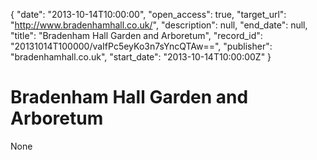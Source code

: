 {
  "date": "2013-10-14T10:00:00", 
  "open_access": true, 
  "target_url": "http://www.bradenhamhall.co.uk/", 
  "description": null, 
  "end_date": null, 
  "title": "Bradenham Hall Garden and Arboretum", 
  "record_id": "20131014T100000/vaIfPc5eyKo3n7sYncQTAw==", 
  "publisher": "bradenhamhall.co.uk", 
  "start_date": "2013-10-14T10:00:00Z"
}

# Bradenham Hall Garden and Arboretum

None